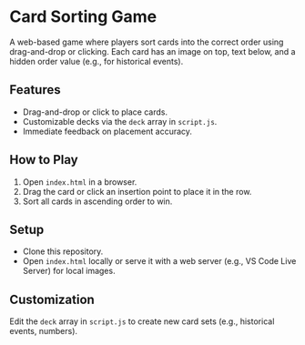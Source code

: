 # Card Sorting Game

A web-based game where players sort cards into the correct order using drag-and-drop or clicking. Each card has an image on top, text below, and a hidden order value (e.g., for historical events).

## Features
- Drag-and-drop or click to place cards.
- Customizable decks via the `deck` array in `script.js`.
- Immediate feedback on placement accuracy.

## How to Play
1. Open `index.html` in a browser.
2. Drag the card or click an insertion point to place it in the row.
3. Sort all cards in ascending order to win.

## Setup
- Clone this repository.
- Open `index.html` locally or serve it with a web server (e.g., VS Code Live Server) for local images.

## Customization
Edit the `deck` array in `script.js` to create new card sets (e.g., historical events, numbers).